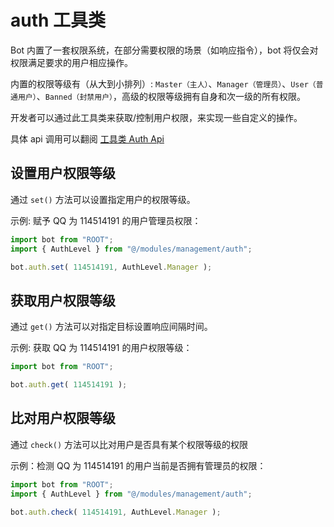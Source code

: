 # auth 工具类

Bot 内置了一套权限系统，在部分需要权限的场景（如响应指令），bot 将仅会对权限满足要求的用户相应操作。

内置的权限等级有（从大到小排列）: `Master（主人）`、`Manager（管理员）`、`User（普通用户）`、`Banned（封禁用户）`，高级的权限等级拥有自身和次一级的所有权限。 

开发者可以通过此工具类来获取/控制用户权限，来实现一些自定义的操作。

具体 api 调用可以翻阅 [工具类 Auth Api](../../api/global/auth)

## 设置用户权限等级

通过 `set()` 方法可以设置指定用户的权限等级。

示例: 赋予 QQ 为 114514191 的用户管理员权限：

```ts
import bot from "ROOT";
import { AuthLevel } from "@/modules/management/auth";

bot.auth.set( 114514191, AuthLevel.Manager );
```

## 获取用户权限等级

通过 `get()` 方法可以对指定目标设置响应间隔时间。

示例: 获取 QQ 为 114514191 的用户权限等级：

```ts
import bot from "ROOT";

bot.auth.get( 114514191 );
```

## 比对用户权限等级

通过 `check()` 方法可以比对用户是否具有某个权限等级的权限

示例：检测 QQ 为 114514191 的用户当前是否拥有管理员的权限：

```ts
import bot from "ROOT";
import { AuthLevel } from "@/modules/management/auth";

bot.auth.check( 114514191, AuthLevel.Manager );
```